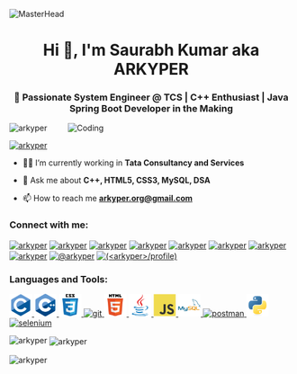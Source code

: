 ![MasterHead](https://as1.ftcdn.net/v2/jpg/03/77/08/22/1000_F_377082215_XdCMMLYICc9uDtX4bFLP7k0bfRf5rAPF.jpg)
<h1 align="center">Hi 👋, I'm Saurabh Kumar aka ARKYPER</h1>
<h3 align="center">🚀 Passionate System Engineer @ TCS | C++ Enthusiast | Java Spring Boot Developer in the Making</h3>
<img align="right" alt="Coding" width="400" src="https://camo.githubusercontent.com/19db51af5f90f1b152bc0b9078f5fe97053955be5074f03f17019c70345bdcdb/68747470733a2f2f6d69726f2e6d656469756d2e636f6d2f6d61782f313336302f302a37513379765349765f7430696f4a2d5a2e676966">
<p align="left"> <img src="https://komarev.com/ghpvc/?username=arkyper&label=Profile%20views&color=0e75b6&style=flat" alt="arkyper" /> </p>

<p align="left"> <a href="https://twitter.com/arkyper" target="blank"><img src="https://img.shields.io/twitter/follow/arkyper?logo=twitter&style=for-the-badge" alt="arkyper" /></a> </p>

- 👨‍💻 I’m currently working in **Tata Consultancy and Services**

- 💬 Ask me about **C++, HTML5, CSS3, MySQL, DSA**

- 📫 How to reach me **arkyper.org@gmail.com**

<h3 align="left">Connect with me:</h3>
<p align="left">
<a href="https://codepen.io/arkyper" target="blank"><img align="center" src="https://raw.githubusercontent.com/rahuldkjain/github-profile-readme-generator/master/src/images/icons/Social/codepen.svg" alt="arkyper" height="30" width="40" /></a>
<a href="https://twitter.com/arkyper" target="blank"><img align="center" src="https://raw.githubusercontent.com/rahuldkjain/github-profile-readme-generator/master/src/images/icons/Social/twitter.svg" alt="arkyper" height="30" width="40" /></a>
<a href="https://linkedin.com/in/arkyper" target="blank"><img align="center" src="https://raw.githubusercontent.com/rahuldkjain/github-profile-readme-generator/master/src/images/icons/Social/linked-in-alt.svg" alt="arkyper" height="30" width="40" /></a>
<a href="https://instagram.com/arkyper" target="blank"><img align="center" src="https://raw.githubusercontent.com/rahuldkjain/github-profile-readme-generator/master/src/images/icons/Social/instagram.svg" alt="arkyper" height="30" width="40" /></a>
<a href="https://www.codechef.com/users/arkyper" target="blank"><img align="center" src="https://cdn.jsdelivr.net/npm/simple-icons@3.1.0/icons/codechef.svg" alt="arkyper" height="30" width="40" /></a>
<a href="https://www.hackerrank.com/arkyper" target="blank"><img align="center" src="https://raw.githubusercontent.com/rahuldkjain/github-profile-readme-generator/master/src/images/icons/Social/hackerrank.svg" alt="arkyper" height="30" width="40" /></a>
<a href="https://codeforces.com/profile/arkyper" target="blank"><img align="center" src="https://raw.githubusercontent.com/rahuldkjain/github-profile-readme-generator/master/src/images/icons/Social/codeforces.svg" alt="arkyper" height="30" width="40" /></a>
<a href="https://www.leetcode.com/arkyper" target="blank"><img align="center" src="https://raw.githubusercontent.com/rahuldkjain/github-profile-readme-generator/master/src/images/icons/Social/leet-code.svg" alt="arkyper" height="30" width="40" /></a>
<a href="https://www.hackerearth.com/@arkyper" target="blank"><img align="center" src="https://raw.githubusercontent.com/rahuldkjain/github-profile-readme-generator/master/src/images/icons/Social/hackerearth.svg" alt="@arkyper" height="30" width="40" /></a>
<a href="https://auth.geeksforgeeks.org/user/(<arkyper>/profile)" target="blank"><img align="center" src="https://raw.githubusercontent.com/rahuldkjain/github-profile-readme-generator/master/src/images/icons/Social/geeks-for-geeks.svg" alt="(<arkyper>/profile)" height="30" width="40" /></a>
</p>

<h3 align="left">Languages and Tools:</h3>
<p align="left"> <a href="https://www.cprogramming.com/" target="_blank" rel="noreferrer"> <img src="https://raw.githubusercontent.com/devicons/devicon/master/icons/c/c-original.svg" alt="c" width="40" height="40"/> </a> <a href="https://www.w3schools.com/cpp/" target="_blank" rel="noreferrer"> <img src="https://raw.githubusercontent.com/devicons/devicon/master/icons/cplusplus/cplusplus-original.svg" alt="cplusplus" width="40" height="40"/> </a> <a href="https://www.w3schools.com/css/" target="_blank" rel="noreferrer"> <img src="https://raw.githubusercontent.com/devicons/devicon/master/icons/css3/css3-original-wordmark.svg" alt="css3" width="40" height="40"/> </a> <a href="https://git-scm.com/" target="_blank" rel="noreferrer"> <img src="https://www.vectorlogo.zone/logos/git-scm/git-scm-icon.svg" alt="git" width="40" height="40"/> </a> <a href="https://www.w3.org/html/" target="_blank" rel="noreferrer"> <img src="https://raw.githubusercontent.com/devicons/devicon/master/icons/html5/html5-original-wordmark.svg" alt="html5" width="40" height="40"/> </a> <a href="https://www.java.com" target="_blank" rel="noreferrer"> <img src="https://raw.githubusercontent.com/devicons/devicon/master/icons/java/java-original.svg" alt="java" width="40" height="40"/> </a> <a href="https://developer.mozilla.org/en-US/docs/Web/JavaScript" target="_blank" rel="noreferrer"> <img src="https://raw.githubusercontent.com/devicons/devicon/master/icons/javascript/javascript-original.svg" alt="javascript" width="40" height="40"/> </a> <a href="https://www.mysql.com/" target="_blank" rel="noreferrer"> <img src="https://raw.githubusercontent.com/devicons/devicon/master/icons/mysql/mysql-original-wordmark.svg" alt="mysql" width="40" height="40"/> </a> <a href="https://postman.com" target="_blank" rel="noreferrer"> <img src="https://www.vectorlogo.zone/logos/getpostman/getpostman-icon.svg" alt="postman" width="40" height="40"/> </a> <a href="https://www.python.org" target="_blank" rel="noreferrer"> <img src="https://raw.githubusercontent.com/devicons/devicon/master/icons/python/python-original.svg" alt="python" width="40" height="40"/> </a> <a href="https://www.selenium.dev" target="_blank" rel="noreferrer"> <img src="https://raw.githubusercontent.com/detain/svg-logos/780f25886640cef088af994181646db2f6b1a3f8/svg/selenium-logo.svg" alt="selenium" width="40" height="40"/> </a> </p>

<p><img align="left" src="https://github-readme-stats.vercel.app/api/top-langs?username=arkyper&show_icons=true&locale=en&layout=compact" alt="arkyper" /></p>

<p>&nbsp;<img align="center" src="https://github-readme-stats.vercel.app/api?username=arkyper&show_icons=true&locale=en" alt="arkyper" /></p>

<p><img align="center" src="https://github-readme-streak-stats.herokuapp.com/?user=arkyper&" alt="arkyper" /></p>
